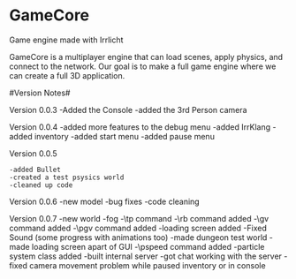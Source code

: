 # GameCore
Game engine made with Irrlicht

GameCore is a multiplayer engine that can load scenes, apply physics, and connect to the network.
Our goal is to make a full game engine where we can create a full 3D application. 


#Version Notes#

Version 0.0.3
	-Added the Console 
	-added the 3rd Person camera


Version 0.0.4
	-added more features to the debug menu
	-added IrrKlang
	-added inventory
	-added start menu
	-added pause menu


Version 0.0.5

	-added Bullet 
	-created a test psysics world
	-cleaned up code

Version 0.0.6
	-new model
	-bug fixes
	-code cleaning

	
Version 0.0.7
	-new world
	-fog
	-\tp command
	-\rb command added
	-\gv command added
	-\pgv command added
	-loading screen added
	-Fixed Sound (some progress with animations too)
	-made dungeon test world 
	- made loading screen apart of GUI
	-\pspeed command added
	-particle system class added
	-built internal server
	-got chat working with the server
	-fixed camera movement problem while paused inventory or in console
	
	

